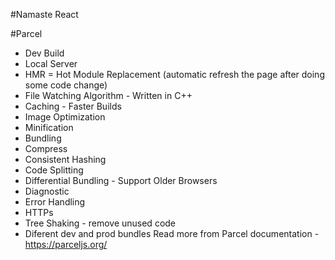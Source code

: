 #Namaste React

#Parcel
- Dev Build
- Local Server
- HMR = Hot Module Replacement (automatic refresh the page after doing some code change)
- File Watching Algorithm - Written in C++
- Caching - Faster Builds
- Image Optimization
- Minification
- Bundling
- Compress
- Consistent Hashing
- Code Splitting
- Differential Bundling - Support Older Browsers
- Diagnostic
- Error Handling
- HTTPs
- Tree Shaking - remove unused code
- Diferent dev and prod bundles
Read more from Parcel documentation - https://parceljs.org/